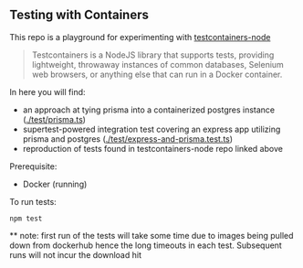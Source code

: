 ## Testing with Containers

This repo is a playground for experimenting with [testcontainers-node](https://github.com/testcontainers/testcontainers-node)

> Testcontainers is a NodeJS library that supports tests, providing lightweight, throwaway instances of common databases, Selenium web browsers, or anything else that can run in a Docker container.

In here you will find:

- an approach at tying prisma into a containerized postgres instance ([./test/prisma.ts](https://github.com/stewartnoll/testingwithcontainers/blob/main/test/prisma.test.ts))
- supertest-powered integration test covering an express app utilizing prisma and postgres ([./test/express-and-prisma.test.ts](https://github.com/stewartnoll/testingwithcontainers/blob/main/test/express-and-prisma.test.ts))
- reproduction of tests found in testcontainers-node repo linked above

Prerequisite:

- Docker (running)

To run tests:

```
npm test
```

\*\* note: first run of the tests will take some time due to images being pulled down from dockerhub hence the long timeouts in each test. Subsequent runs will not incur the download hit
